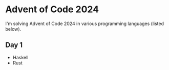 # Advent of Code 2024
I'm solving Advent of Code 2024 in various programming languages (listed below).

## Day 1
- Haskell
- Rust
